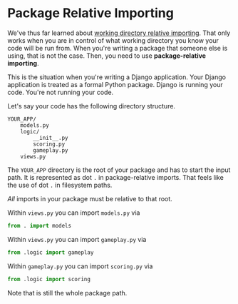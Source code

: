 # Package Relative Importing

We've thus far learned about [working directory relative importing](/notes/py-modules-importing.md).
That only works when you are in control of what working directory you know your code will be run from.
When you're writing a package that someone else is using, that is not the case.
Then, you need to use **package-relative importing**.

This is the situation when you're writing a Django application.
Your Django application is treated as a formal Python package.
Django is running your code.
You're not running your code.

Let's say your code has the following directory structure.

```
YOUR_APP/
    models.py
    logic/
        __init__.py
        scoring.py
        gameplay.py
    views.py
```

The `YOUR_APP` directory is the root of your package and has to start the input path.
It is represented as dot `.` in package-relative imports.
That feels like the use of dot `.` in filesystem paths.

_All_ imports in your package must be relative to that root.

Within `views.py` you can import `models.py` via

```py
from . import models
```

Within `views.py` you can import `gameplay.py` via

```py
from .logic import gameplay
```

Within `gameplay.py` you can import `scoring.py` via

```py
from .logic import scoring
```

Note that is still the whole package path.
